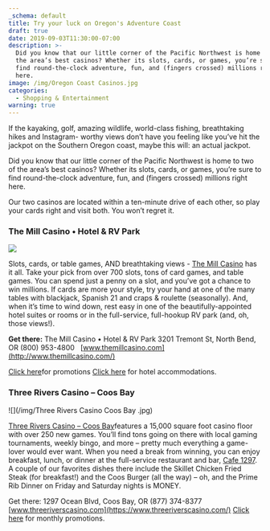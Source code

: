 ```yaml
---
_schema: default
title: Try your luck on Oregon's Adventure Coast
draft: true
date: 2019-09-03T11:30:00-07:00
description: >-
  Did you know that our little corner of the Pacific Northwest is home to two of
  the area’s best casinos? Whether its slots, cards, or games, you’re sure to
  find round-the-clock adventure, fun, and (fingers crossed) millions right
  here.
image: /img/Oregon Coast Casinos.jpg
categories:
  - Shopping & Entertainment
warning: true
---
```

If the kayaking, golf, amazing wildlife, world-class fishing, breathtaking hikes and Instagram- worthy views don’t have you feeling like you’ve hit the jackpot on the Southern Oregon coast, maybe this will: an actual jackpot.

Did you know that our little corner of the Pacific Northwest is home to two of the area’s best casinos? Whether its slots, cards, or games, you’re sure to find round-the-clock adventure, fun, and (fingers crossed) millions right here.

Our two casinos are located within a ten-minute drive of each other, so play your cards right and visit both. You won’t regret it.

### **The Mill Casino • Hotel & RV Park**

![](/img/new_home_Marquee_banner2.jpg)

Slots, cards, or table games, AND breathtaking views - [The Mill Casino](http://www.themillcasino.com/) has it all. Take your pick from over 700 slots, tons of card games, and table games. You can spend just a penny on a slot, and you’ve got a chance to win millions. If cards are more your style, try your hand at one of the many tables with blackjack, Spanish 21 and craps & roulette (seasonally). And, when it’s time to wind down, rest easy in one of the beautifully-appointed hotel suites or rooms or in the full-service, full-hookup RV park (and, oh, those views!).

**Get there:** The Mill Casino • Hotel & RV Park 3201 Tremont St, North Bend, OR (800) 953-4800 &nbsp;
[www.themillcasino.com](http://www.themillcasino.com/)

[Click here](https://www.kokwelresorts.com/coos-bay/)for promotions
[Click here](https://www.kokwelresorts.com/coos-bay/) for hotel accommodations.

### **Three Rivers Casino – Coos Bay**

!\[\](/img/Three Rivers Casino Coos Bay .jpg)

[Three Rivers Casino – Coos Bay](https://www.threeriverscasino.com/coos-bay-casino)features a 15,000 square foot casino floor with over 250 new games. You’ll find tons going on there with local gaming tournaments, weekly bingo, and more – pretty much everything a game-lover would ever want. When you need a break from winning, you can enjoy breakfast, lunch, or dinner at the full-service restaurant and bar,&nbsp;[Cafe 1297](https://www.threeriverscasino.com/cafe-1297). A couple of our favorites dishes there include the Skillet Chicken Fried Steak (for breakfast!) and the Coos Burger (all the way) – oh, and the Prime Rib Dinner on Friday and Saturday nights is MONEY.

Get there: 1297 Ocean Blvd, Coos Bay, OR (877) 374-8377 [www.threeriverscasino.com](https://www.threeriverscasino.com/) [Click here](https://www.threeriverscasino.com/coos-bay-promotions) for monthly promotions.